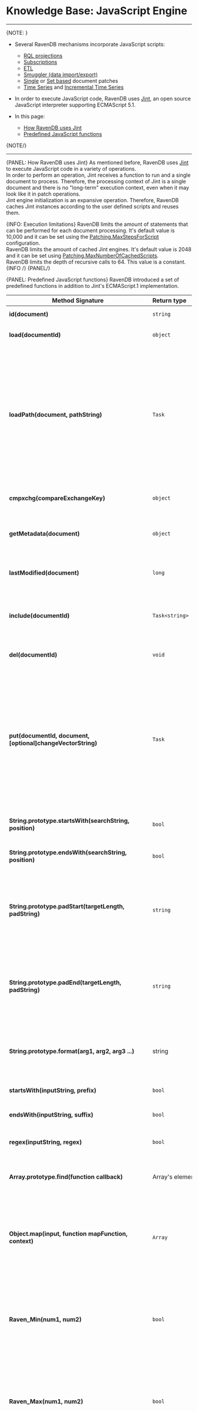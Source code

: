 # Knowledge Base: JavaScript Engine
---

{NOTE: }

* Several RavenDB mechanisms incorporate JavaScript scripts:  
   * [RQL projections](../../indexes/querying/projections)  
   * [Subscriptions](../../client-api/data-subscriptions/creation/examples#create-subscription-with-filtering-and-projection)  
   * [ETL](../../server/ongoing-tasks/etl/basics)  
   * [Smuggler (data import/export)](../../client-api/smuggler/what-is-smuggler#transformscript)  
   * [Single](../../client-api/operations/patching/single-document) or [Set based](../../client-api/operations/patching/set-based) document patches  
   * [Time Series](../../document-extensions/timeseries/client-api/javascript-support) 
     and 
     [Incremental Time Series](../../document-extensions/timeseries/incremental-time-series/client-api/javascript-support)  

* In order to execute JavaScript code, RavenDB uses [Jint](https://github.com/sebastienros/jint), an open source JavaScript interpreter supporting ECMAScript 5.1.  

* In this page:  
   * [How RavenDB uses Jint](../../server/kb/javascript-engine#how-ravendb-uses-jint)  
   * [Predefined JavaScript functions](../../server/kb/javascript-engine#predefined-javascript-functions)  


{NOTE/}

---

{PANEL: How RavenDB uses Jint}
As mentioned before, RavenDB uses [Jint](https://github.com/sebastienros/jint) to execute JavaScript code in a variety of operations.  
In order to perform an operation, Jint receives a function to run and a single document to process. Therefore, the processing context of Jint is a single document and there is no "long-term" execution context, even when it may look like it in patch operations.  
Jint engine initialization is an expansive operation. Therefore, RavenDB caches Jint instances according to the user defined scripts and reuses them.  


{INFO: Execution limitations}
RavenDB limits the amount of statements that can be performed for each document processing. It's default value is 10,000 and it can be set using the [Patching.MaxStepsForScript](../../server/configuration/patching-configuration#patching.maxstepsforscript) configuration.  
RavenDB limits the amount of cached Jint engines. It's default value is 2048 and it can be set using [Patching.MaxNumberOfCachedScripts](../../server/configuration/patching-configuration#patching.maxstepsforscript).  
RavenDB limits the depth of recursive calls to 64. This value is a constant.  
{INFO /}
{PANEL/}

{PANEL: Predefined JavaScript functions}
RavenDB introduced a set of predefined functions in addition to Jint's ECMAScript.1 implementation.

| Method Signature| Return type | Description |
|--------|:---|-------------| 
| **id(document)** | `string` | Returns document's ID. |
| **load(documentId)** | `object` | Returns the document with the given ID. |
| **loadPath(document, pathString)** | `Task` | Returns the document(s) according to the IDs that can be found in the given `document`, in the path `pathString`. The `pathString` can be of a simple Foo.Bar form, in that case, a single document will be returned. It also be of the form Foo.Bars[].Buzz, in that case it will return an array of documents, answering the path. |
| **cmpxchg(compareExchangeKey)** | `object` | Returns stored  [Compare Exchange](../../client-api/operations/compare-exchange/overview) value for the received key. |
| **getMetadata(document)** | `object` | Returns document's metadata, along with it's `ChangeVector`, `ID` and `LastModified`. |
| **lastModified(document)** | `long` | Returns document's last modified metadata value as total miliseconds of UTC. |
| **include(documentId)** | `Task<string>` | Used for RQL [queries](../../indexes/querying/what-is-rql) in order to include the document with the given ID with the results. |
| **del(documentId)** | `void` | Used in patches, deletes the document with the given ID. |
| **put(documentId, document, [optional]changeVectorString)** | `Task` | Used in patches, creates or updates a document with the given ID. In order to generate a new document ID it's possible to use "[collectionPrefix]/" [Server-Side ID](../../server/kb/document-identifier-generation#server-side-id) notation<sup>[[ex]](../../client-api/operations/patching/single-document#add-document)</sup>. <br/>This function can also be used to clone an existing document (Note: Attachments & counters will not be added to the clone)<sup>[[ex]](../../client-api/operations/patching/single-document#clone-document)</sup>.  |
| **String.prototype.startsWith(searchString, position)** | `bool` | Returns true if at `position` the string starts with `searchString`. |
| **String.prototype.endsWith(searchString, position)** | `bool` | Returns true if at `position` the string end with `searchString`. |
| **String.prototype.padStart(targetLength, padString)** | `string` | Returns a new string that padded from it's start by the string `padString`(or white-space by default) until it reaches the length `targetlength`. The function will repeat `padString` if needed. |
| **String.prototype.padEnd(targetLength, padString)** | `string` | Returns a new string that padded from it's end by the string `padString`(or white-space by default), until it reaches the length `targetlength`. The function will repeat `padString` if needed. |
| **String.prototype.format(arg1, arg2, arg3 ...)** | string | Returns "formatted" string that replaces all occurrences of `{[number]}` with an argument in the `number`s place (using a zero based index). |
| **startsWith(inputString, prefix)** | `bool` | Returns true if inputString`` starts with prefix``. |
| **endsWith(inputString, suffix)** | `bool` | Returns true if `inputString` ends with `suffix`. |
| **regex(inputString, regex)** | `bool` | Returns true if `inputString` matches `regex` regular expression. |
| **Array.prototype.find(function callback)** | Array's element | Returns the first array element for which the `callback` function returns `true`. |
| **Object.map(input, function mapFunction, context)** | `Array` | Returns an array containing result of mapFunction process result of all `input`'s properties (items, if it's an array). The `mapFunction`'s signature is `function(itemValue, itemKey)`.  |
| **Raven_Min(num1, num2)** | `bool` | Find minimum out of num1 and num2. Parameters can be numbers or strings, but there is no raw number support (see `scalarToRawString` below). Strings will be parsed to double upon processing. |
| **Raven_Max(num1, num2)** | `bool` | Find maximum out of num1 and num2. Parameters can be numbers or strings, but there is no raw number support (see `scalarToRawString` below). Strings will be parsed to double upon processing. |
| **convertJsTimeToTimeSpanString(ticksNumber)** | `bool` | Returns human readable TimeSpan of the received `ticksNumber`. |
| **scalarToRawString(document, lambdaToField)** | Raw field value (`LazyStringValue` for strings, `LazyNumberValue` for floating point numbers). | Returns raw representation of a field. Useful when working with numbers that exceeds `double`'s numeric or accuracy range. See [Numbers in Jint](../../server/kb/numbers-in-ravendb). Also usefull for better memory consumption when projecting big string values. Note: returned value is immutable |
| **output(message)** or **console.log(message)** | `void` | Used for [single document patches](../../client-api/operations/patching/single-document) debug. |
| **incrementCounter(documentId, counterName, value)** | `void` | Increment the counter. If the chosen counter doesn't exists, it is implicitly created and its value is set to the <code>incrementCounter</code>'s <code>value</code>. A counter value can also be negative, so as the increment value<sup>[[ex]](../../client-api/operations/patching/single-document#increment-counter)</sup>. |
| **incrementCounter(document, counterName, value)** | `void` | Increment the counter. If the chosen counter doesn't exists, it is implicitly created and its value is set to the <code>incrementCounter</code>'s <code>value</code>. A counter value can also be negative, so as the increment value<sup>[[ex]](../../client-api/operations/patching/single-document#increment-counter)</sup>. |
| **deleteCounter(documentId, counterName)** | `void` | Delete the counter<sup>[[ex]](../../client-api/operations/patching/single-document#delete-counter)</sup>. |
| **deleteCounter(document, counterName)** | `void` | Delete the counter<sup>[[ex]](../../client-api/operations/patching/single-document#delete-counter)</sup>. |
| **counter(documentId, counterName)** | `long` | Get the counter value<sup>[[ex]](../../client-api/operations/patching/single-document#get-counter)</sup>. |
| **counter(document, counterName)** | `long` | Get the counter value<sup>[[ex]](../../client-api/operations/patching/single-document#get-counter)</sup>. |
| **counterRaw(documentId, counterName)** | `long` | Return a dictionary of counter value per database node (The overall value is a summary of all database node values). |
| **counterRaw(document, counterName)** | `long` | Return a dictionary of counter value per database node (The overall value is a summary of all database node values). |
{PANEL/}

## Related Articles

### Patching

- [How to Perform Single Document Patch Operations](../../client-api/operations/patching/single-document)
- [How to Perform Set Based Operations on Documents](../../client-api/operations/patching/set-based)

### Querying

- [Projections](../../indexes/querying/projections)

### Knowledge Base

- [Numbers in RavenDB](../../server/kb/numbers-in-ravendb)
